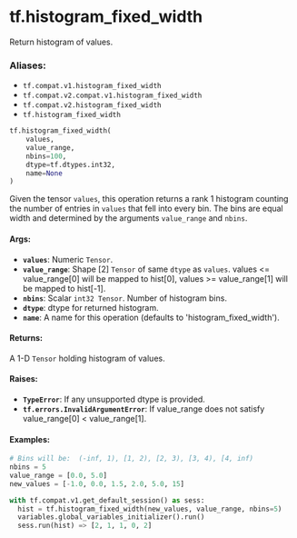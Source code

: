 <div itemscope itemtype="http://developers.google.com/ReferenceObject">
<meta itemprop="name" content="tf.histogram_fixed_width" />
<meta itemprop="path" content="Stable" />
</div>

# tf.histogram_fixed_width

Return histogram of values.

### Aliases:

* `tf.compat.v1.histogram_fixed_width`
* `tf.compat.v2.compat.v1.histogram_fixed_width`
* `tf.compat.v2.histogram_fixed_width`
* `tf.histogram_fixed_width`

``` python
tf.histogram_fixed_width(
    values,
    value_range,
    nbins=100,
    dtype=tf.dtypes.int32,
    name=None
)
```

<!-- Placeholder for "Used in" -->

Given the tensor `values`, this operation returns a rank 1 histogram counting
the number of entries in `values` that fell into every bin.  The bins are
equal width and determined by the arguments `value_range` and `nbins`.

#### Args:


* <b>`values`</b>:  Numeric `Tensor`.
* <b>`value_range`</b>:  Shape [2] `Tensor` of same `dtype` as `values`.
  values <= value_range[0] will be mapped to hist[0],
  values >= value_range[1] will be mapped to hist[-1].
* <b>`nbins`</b>:  Scalar `int32 Tensor`.  Number of histogram bins.
* <b>`dtype`</b>:  dtype for returned histogram.
* <b>`name`</b>:  A name for this operation (defaults to 'histogram_fixed_width').


#### Returns:

A 1-D `Tensor` holding histogram of values.



#### Raises:


* <b>`TypeError`</b>: If any unsupported dtype is provided.
* <b>`tf.errors.InvalidArgumentError`</b>: If value_range does not
    satisfy value_range[0] < value_range[1].


#### Examples:



```python
# Bins will be:  (-inf, 1), [1, 2), [2, 3), [3, 4), [4, inf)
nbins = 5
value_range = [0.0, 5.0]
new_values = [-1.0, 0.0, 1.5, 2.0, 5.0, 15]

with tf.compat.v1.get_default_session() as sess:
  hist = tf.histogram_fixed_width(new_values, value_range, nbins=5)
  variables.global_variables_initializer().run()
  sess.run(hist) => [2, 1, 1, 0, 2]
```